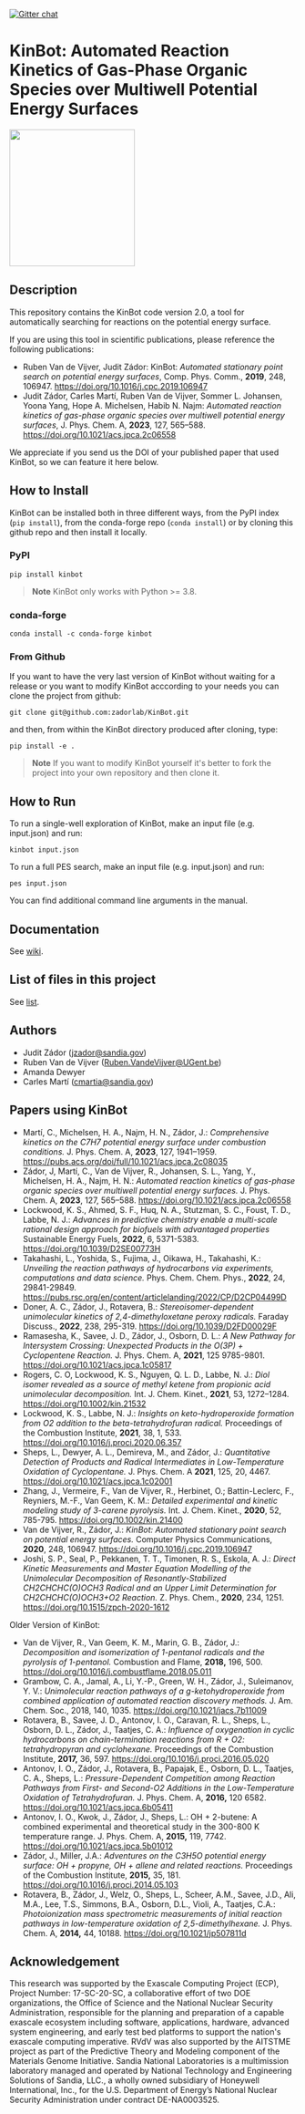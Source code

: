 [![Gitter chat](https://badges.gitter.im/gitterHQ/gitter.png)](https://gitter.im/zadorlab/KinBot)

# KinBot: Automated Reaction Kinetics of Gas-Phase Organic Species over Multiwell Potential Energy Surfaces

<p>
    <img src="https://raw.githubusercontent.com/zadorlab/KinBot/master/graphics/kinbot_logo_V2.png" width="220" height="240" />
</p>

## Description
This repository contains the KinBot code version 2.0,
a tool for automatically searching for reactions on the potential energy surface.

If you are using this tool in scientific publications, please reference the following publications:

* Ruben Van de Vijver, Judit Zádor: KinBot: _Automated stationary point search on potential energy surfaces_, Comp. Phys. Comm., **2019**, 248, 106947. https://doi.org/10.1016/j.cpc.2019.106947
* Judit Zádor, Carles Martí, Ruben Van de Vijver, Sommer L. Johansen, Yoona Yang, Hope A. Michelsen, Habib N. Najm: _Automated reaction kinetics of gas-phase organic species over multiwell potential energy surfaces_, J. Phys. Chem. A, **2023**, 127, 565–588. https://doi.org/10.1021/acs.jpca.2c06558

We appreciate if you send us the DOI of your published paper that used KinBot, so we can feature it here below.

## How to Install

KinBot can be installed both in three different ways, from the PyPI index (`pip install`), from the conda-forge repo (`conda install`) or by cloning this github repo and then install it locally.

### PyPI

    pip install kinbot

> **Note**
>  KinBot only works with Python >= 3.8.

### conda-forge

    conda install -c conda-forge kinbot

### From Github

If you want to have the very last version of KinBot without waiting for a 
release or you want to modify KinBot acccording to your needs you can clone the project 
from github:

    git clone git@github.com:zadorlab/KinBot.git

and then, from within the KinBot directory produced after cloning, type:

    pip install -e .
 
> **Note**
> If you want to modify KinBot yourself it's better to fork the project 
> into your own repository and then clone it.

## How to Run
To run a single-well exploration of KinBot, make an input file (e.g. input.json) and run:

    kinbot input.json

To run a full PES search, make an input file (e.g. input.json) and run:

    pes input.json

You can find additional command line arguments in the manual. 

## Documentation
See [wiki](https://github.com/zadorlab/KinBot/wiki).

## List of files in this project
See [list](https://github.com/zadorlab/KinBot/wiki/KinBot-file-structure).

## Authors
* Judit Zádor (jzador@sandia.gov)
* Ruben Van de Vijver (Ruben.VandeVijver@UGent.be)
* Amanda Dewyer
* Carles Martí (cmartia@sandia.gov)

## Papers using KinBot
* Martí, C., Michelsen, H. A., Najm, H. N., Zádor, J.: _Comprehensive kinetics on the C7H7 potential energy surface under combustion conditions._ J. Phys. Chem. A, **2023**, 127, 1941–1959. https://pubs.acs.org/doi/full/10.1021/acs.jpca.2c08035  
* Zádor, J, Martí, C., Van de Vijver, R., Johansen, S. L., Yang, Y., Michelsen, H. A., Najm, H. N.: _Automated reaction kinetics of gas-phase organic species over multiwell potential energy surfaces._ J. Phys. Chem. A, **2023**, 127, 565–588. https://doi.org/10.1021/acs.jpca.2c06558
* Lockwood, K. S., Ahmed, S. F., Huq, N. A., Stutzman, S. C., Foust, T. D., Labbe, N. J.: _Advances in predictive chemistry enable a multi-scale rational design approach for biofuels with advantaged properties_ Sustainable Energy Fuels, **2022**, 6, 5371-5383. https://doi.org/10.1039/D2SE00773H 
* Takahashi, L., Yoshida, S., Fujima, J., Oikawa, H., Takahashi, K.: _Unveiling the reaction pathways of hydrocarbons via experiments, computations and data science._ Phys. Chem. Chem. Phys., **2022**, 24, 29841-29849. https://pubs.rsc.org/en/content/articlelanding/2022/CP/D2CP04499D
* Doner, A. C., Zádor, J., Rotavera, B.: _Stereoisomer-dependent unimolecular kinetics of 2,4-dimethyloxetane peroxy radicals._ Faraday Discuss., **2022**, 238, 295-319. https://doi.org/10.1039/D2FD00029F
* Ramasesha, K., Savee, J. D., Zádor, J., Osborn, D. L.: _A New Pathway for Intersystem Crossing: Unexpected Products in the O(3P) + Cyclopentene Reaction._ J. Phys. Chem. A, **2021**, 125 9785-9801. https://doi.org/10.1021/acs.jpca.1c05817
* Rogers, C. O, Lockwood, K. S., Nguyen, Q. L. D., Labbe, N. J.: _Diol isomer revealed as a source of methyl ketene from propionic acid unimolecular decomposition._ Int. J. Chem. Kinet., **2021**, 53, 1272–1284. https://doi.org/10.1002/kin.21532
* Lockwood, K. S., Labbe, N. J.: _Insights on keto-hydroperoxide formation from O2 addition to the beta-tetrahydrofuran radical._ Proceedings of the Combustion Institute, **2021**, 38, 1, 533. https://doi.org/10.1016/j.proci.2020.06.357
* Sheps, L., Dewyer, A. L., Demireva, M., and Zádor, J.: _Quantitative Detection of Products and Radical Intermediates in Low-Temperature Oxidation of Cyclopentane._ J. Phys. Chem. A **2021**, 125, 20, 4467. https://doi.org/10.1021/acs.jpca.1c02001
* Zhang, J., Vermeire, F., Van de Vijver, R., Herbinet, O.; Battin-Leclerc, F., Reyniers, M.-F., Van Geem, K. M.: _Detailed experimental and kinetic modeling study of 3-carene pyrolysis._ Int. J. Chem. Kinet., **2020**, 52, 785-795. https://doi.org/10.1002/kin.21400
* Van de Vijver, R., Zádor, J.: _KinBot: Automated stationary point search on potential energy surfaces._ Computer Physics Communications, **2020**, 248, 106947. https://doi.org/10.1016/j.cpc.2019.106947
* Joshi, S. P., Seal, P., Pekkanen, T. T., Timonen, R. S., Eskola, A. J.: _Direct Kinetic Measurements and Master Equation Modelling of the Unimolecular Decomposition of Resonantly-Stabilized CH2CHCHC(O)OCH3 Radical and an Upper Limit Determination for CH2CHCHC(O)OCH3+O2 Reaction._ Z. Phys. Chem., **2020**, 234, 1251. https://doi.org/10.1515/zpch-2020-1612


Older Version of KinBot:
* Van de Vijver, R., Van Geem, K. M., Marin, G. B., Zádor, J.: _Decomposition and isomerization of 1-pentanol radicals and the pyrolysis of 1-pentanol._ Combustion and Flame, **2018,** 196, 500. https://doi.org/10.1016/j.combustflame.2018.05.011
* Grambow, C. A., Jamal, A., Li, Y.-P., Green, W. H., Zádor, J., Suleimanov, Y. V.: _Unimolecular reaction pathways of a g-ketohydroperoxide from combined application of automated reaction discovery methods._ J. Am. Chem. Soc., 2018, 140, 1035. https://doi.org/10.1021/jacs.7b11009
* Rotavera, B., Savee, J. D., Antonov, I. O., Caravan, R. L., Sheps, L., Osborn, D. L., Zádor, J., Taatjes, C. A.: _Influence of oxygenation in cyclic hydrocarbons on chain-termination reactions from R + O2: tetrahydropyran and cyclohexane._ Proceedings of the Combustion Institute, **2017,** 36, 597. https://doi.org/10.1016/j.proci.2016.05.020
* Antonov, I. O., Zádor, J., Rotavera, B., Papajak, E., Osborn, D. L., Taatjes, C. A., Sheps, L.: _Pressure-Dependent Competition among Reaction Pathways from First- and Second-O2 Additions in the Low-Temperature Oxidation of Tetrahydrofuran._ J. Phys. Chem. A, **2016,** 120 6582. https://doi.org/10.1021/acs.jpca.6b05411
* Antonov, I. O., Kwok, J., Zádor, J., Sheps, L.: OH + 2-butene: A combined experimental and theoretical study in the 300-800 K temperature range. J. Phys. Chem. A, **2015,** 119, 7742. https://doi.org/10.1021/acs.jpca.5b01012
* Zádor, J., Miller, J.A.: _Adventures on the C3H5O potential energy surface: OH + propyne, OH + allene and related reactions._ Proceedings of the Combustion Institute, **2015,** 35, 181. https://doi.org/10.1016/j.proci.2014.05.103
* Rotavera, B., Zádor, J., Welz, O., Sheps, L., Scheer, A.M., Savee, J.D., Ali, M.A., Lee, T.S., Simmons, B.A., Osborn, D.L., Violi, A., Taatjes, C.A.: _Photoionization mass spectrometric measurements of initial reaction pathways in low-temperature oxidation of 2,5-dimethylhexane._ J. Phys. Chem. A, **2014,** 44, 10188. https://doi.org/10.1021/jp507811d

## Acknowledgement
This research was supported by the Exascale Computing Project (ECP), Project Number: 17-SC-20-SC, a collaborative effort of two DOE organizations, the Office of Science and the National Nuclear Security Administration, responsible for the planning and preparation of a capable exascale ecosystem including software, applications, hardware, advanced system engineering, and early test bed platforms to support the nation's exascale computing imperative. RVdV was also supported by the AITSTME project as part of the Predictive Theory and Modeling component of the Materials Genome Initiative. Sandia National Laboratories is a multimission laboratory managed and operated by National Technology and Engineering Solutions of Sandia, LLC., a wholly owned subsidiary of Honeywell International, Inc., for the U.S. Department of Energy’s National Nuclear Security Administration under contract DE-NA0003525. 
